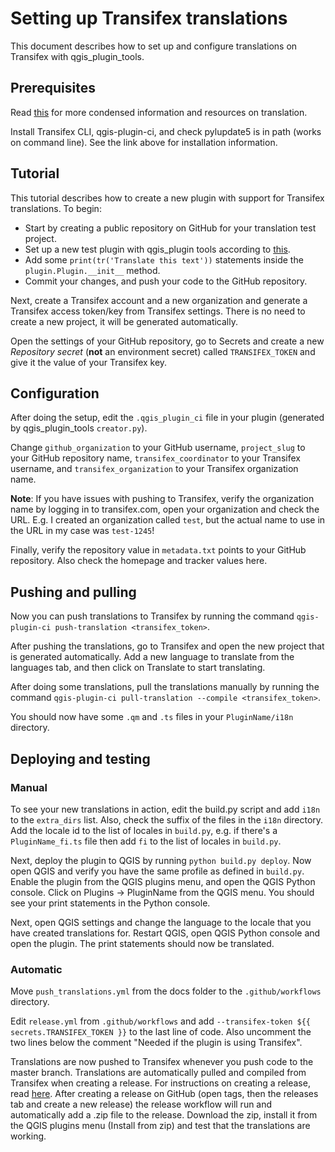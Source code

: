 # Setting up Transifex translations

This document describes how to set up and configure translations on Transifex with qgis_plugin_tools.

## Prerequisites

Read [this](./development.md#Translating) for more condensed information and resources on translation.

Install Transifex CLI, qgis-plugin-ci, and check pylupdate5 is in path (works on command line). See the link above for installation information.

## Tutorial

This tutorial describes how to create a new plugin with support for Transifex translations. To begin:

- Start by creating a public repository on GitHub for your translation test project.
- Set up a new test plugin with qgis_plugin tools according to [this](https://github.com/GispoCoding/qgis_plugin_tools#for-new-plugin).
- Add some `print(tr('Translate this text'))` statements inside the `plugin.Plugin.__init__` method.
- Commit your changes, and push your code to the GitHub repository.

Next, create a Transifex account and a new organization and generate a Transifex access token/key from Transifex settings.
There is no need to create a new project, it will be generated automatically.

Open the settings of your GitHub repository, go to Secrets and create a new *Repository secret*
(**not** an environment secret) called `TRANSIFEX_TOKEN` and give it the value of your Transifex key.

## Configuration

After doing the setup, edit the `.qgis_plugin_ci` file in your plugin (generated by qgis_plugin_tools `creator.py`).

Change `github_organization` to your GitHub username, `project_slug` to your GitHub repository name, `transifex_coordinator`
to your Transifex username, and `transifex_organization` to your Transifex organization name.

**Note**: If you have issues with pushing to Transifex, verify the organization name by logging in to transifex.com,
open your organization and check the URL. E.g. I created an organization called `test`, but the actual name to use in the URL in my case was `test-1245`!

Finally, verify the repository value in `metadata.txt` points to your GitHub repository. Also check the homepage and tracker values here.

## Pushing and pulling

Now you can push translations to Transifex by running the command `qgis-plugin-ci push-translation <transifex_token>`.

After pushing the translations, go to Transifex and open the new project that is generated automatically. Add a new language to
translate from the languages tab, and then click on Translate to start translating.

After doing some translations, pull the translations manually by running the command
`qgis-plugin-ci pull-translation --compile <transifex_token>`.

You should now have some `.qm` and `.ts` files in your `PluginName/i18n` directory.

## Deploying and testing

### Manual

To see your new translations in action, edit the build.py script and add `i18n` to the `extra_dirs` list.
Also, check the suffix of the files in the `i18n` directory. Add the locale id to the list of locales in `build.py`,
e.g. if there's a `PluginName_fi.ts` file then add `fi` to the list of locales in `build.py`.

Next, deploy the plugin to QGIS by running `python build.py deploy`. Now open QGIS and verify you have the same profile
as defined in `build.py`. Enable the plugin from the QGIS plugins menu, and open the QGIS Python console.
Click on Plugins -> PluginName from the QGIS menu. You should see your print statements in the Python console.

Next, open QGIS settings and change the language to the locale that you have created translations for.
Restart QGIS, open QGIS Python console and open the plugin. The print statements should now be translated.

### Automatic

Move `push_translations.yml` from the docs folder to the `.github/workflows` directory.

Edit `release.yml` from `.github/workflows` and add `--transifex-token ${{ secrets.TRANSIFEX_TOKEN }}` to the last line of
code. Also uncomment the two lines below the comment "Needed if the plugin is using Transifex".

Translations are now pushed to Transifex whenever you push code to the master branch. Translations are automatically
pulled and compiled from Transifex when creating a release. For instructions on creating a release, read
[here](./development.md#creating-a-release).
After creating a release on GitHub (open tags, then the releases tab and create a new release) the release workflow
will run and automatically add a .zip file to the release. Download the zip, install it from the QGIS plugins menu
(Install from zip) and test that the translations are working.
